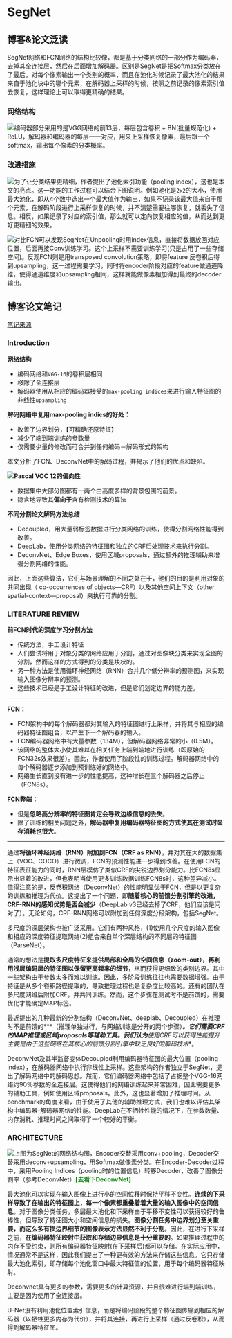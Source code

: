 # SegNet

## 博客&论文泛读

SegNet网络和FCN网络的结构比较像，都是基于分类网络的一部分作为编码器，去掉其全连接层，然后在后面增加解码器。区别是SegNet是把Softmax分类放在了最后，对每个像素输出一个类别的概率，而且在池化时候记录了最大池化的结果来自于池化块中的哪个元素，在解码器上采样的时候，按照之前记录的像素索引值去恢复，这样理论上可以取得更精确的结果。

### 网络结构

<img src="../../../pics/CV/SegNet/SegNet_structure.jpg" style="float:left">

编码器部分采用的是VGG网络的前13层，每层包含卷积 + BN(批量规范化) + ReLU，解码器和编码器的每层一一对应，用来上采样恢复像素，最后跟一个softmax，输出每个像素的分类概率。

### 改进措施

<img src="../../../pics/CV/SegNet/SegNet_max_pooling_Indices.jpg" style="float:left">

为了让分类结果更精细，作者提出了池化索引功能（pooling index），这也是本文的亮点。这一功能的工作过程可以结合下图说明。例如池化是`2x2`的大小，使用最大池化，即从4个数中选出一个最大值作为输出，如果不记录该最大值来自于那个元素，在解码阶段进行上采样恢复的时候，并不清楚需要往哪恢复，就丢失了信息。相反，如果记录了对应的索引值，那么就可以定向恢复相应的值，从而达到更好更精细的效果。

<img src="../../../pics/CV/SegNet/SegNet_max_pooling_Indices_detail.jpg" style="float:left">

对比FCN可以发现SegNet在Unpooling时用index信息，直接将数据放回对应位置，后面再接Conv训练学习。这个上采样不需要训练学习(只是占用了一些存储空间)。反观FCN则是用transposed convolution策略，即将feature 反卷积后得到upsampling，这一过程需要学习，同时将encoder阶段对应的feature做通道降维，使得通道维度和upsampling相同，这样就能做像素相加得到最终的decoder输出。

## 博客论文笔记

<a href="https://zhuanlan.zhihu.com/p/36525939">笔记来源</a>

### Introduction

**网络结构**

- 编码网络和`VGG-16`的卷积层相同
- 移除了全连接层
- 解码器使用从相应的编码器接受的`max-pooling indices`来进行输入特征图的非线性`upsampling`

**解码网络中复用max-pooling indics的好处：**

- 改善了边界划分，【可精确还原特征】
- 减少了端到端训练的参数量
- 仅需要少量的修改而可合并到任何编码－解码形式的架构

本文分析了FCN、DeconvNet中的解码过程，并揭示了他们的优点和缺陷。

<img src="../../../pics/CV/SegNet/SegNet_max_pooling_Indices_detail.jpg" style="float:left">

**Pascal VOC 12的偏向性**

- 数据集中大部分图都有一两个由高度多样的背景包围的前景。
- 隐含地导致其**偏向于**含有检测技术的算法

**不同分割论文解码方法总结**

- Decoupled，用大量弱标签数据进行分类网络的训练，使得分割网络性能得到改善。
- DeepLab，使用分类网络的特征图和独立的CRF后处理技术来执行分割。
- DeconvNet、Edge Boxes，使用区域proposals，通过额外的推理辅助来增强分割网络的性能。

因此，上面这些算法，它们与场景理解的不同之处在于，他们的目的是利用对象的共同出现（ co-occurrences of objects—CRF）以及其他空间上下文（other spatial-context—proposal）来执行可靠的分割。

### LITERATURE REVIEW

**前FCN时代的深度学习分割方法**

- 传统方法，手工设计特征
- 人们尝试将用于对象分类的网络应用于分割，通过对图像块分类来实现全图的分割，然而这样的方式得到的分类是块状的。
- 另一种方法是使用循环神经网络（RNN）合并几个低分辨率的预测图，来实现输入图像分辨率的预测。
- 这些技术已经是手工设计特征的改进，但是它们划定边界的能力差。

----

**FCN：**

- FCN架构中的每个解码器都对其输入的特征图进行上采样，并将其与相应的编码器特征图组合，以产生下一个解码器的输入。
- FCN编码器网络中有大量参数（134M），但解码器网络非常的小（0.5M）。
- 该网络的整体大小使其难以在相关任务上端到端地进行训练（即原始的FCN32s效果很差）。因此，作者使用了阶段性的训练过程。解码器网络中的每个解码器逐步添加到预训练好的网络中。
- 网络生长直到没有进一步的性能提高，这种增长在三个解码器之后停止（FCN8s）。

**FCN弊端：**

- 但是**忽略高分辨率的特征图肯定会导致边缘信息的丢失**。
- 除了训练的相关问题之外，**解码器中复用编码器特征图的方式使其在测试时显存消耗也很大**。

-----

通过**将循环神经网络（RNN）附加到FCN（CRF as RNN）**，并对其在大的数据集上（VOC、COCO）进行微调，FCN的预测性能进一步得到改善。在使用FCN的特征表征能力的同时，RNN层模仿了类似CRF的尖锐边界划分能力。比FCN8s显示出显着的改进，但也表明当使用更多训练数据训练FCN8s时，这种差异减小。值得注意的是，反卷积网络（DeconvNet）的性能明显优于FCN，但是以更复杂的训练和推理为代价。这提出了一个问题，即**随着核心的前馈分割引擎的改进，CRF-RNN的感知优势是否会减少**（DeepLab v3已经去掉了CRF，他们应该是问对了）。无论如何，CRF-RNN网络可以附加到任何深度分段架构，包括SegNet。

多尺度的深层架构也被广泛采用。它们有两种风格，(1)使用几个尺度的输入图像和相应的深度特征提取网络(2)组合来自单个深层结构的不同层的特征图（ParseNet）。

通常的想法是**提取多尺度特征来提供局部和全局的空间信息（zoom-out），再利用浅层编码层的特征图以保留更高频率的细节**，从而获得更细致的类别边界。其中一些架构由于参数太多而难以训练。因此，多阶段训练往往也需要数据增强。由于特征是从多个卷积路径提取的，导致推理过程也是复杂度比较高的。还有的团队在多尺度网络后附加CRF，并共同训练。然而，这个步骤在测试时不是前馈的，需要优化才能确定MAP标签。

最近提出的几种最新的分割结构（DeconvNet、deeplab、Decoupled）在推理时不是前馈的***（推理单独进行，与网络训练是分开的两个步骤）***。它们需要CRF的MAP推理或区域proposals等辅助工具。我们认为**使用CRF可以获得性能提升主要是由于这些网络在其核心的前馈分割引擎中缺乏良好的解码技术**。

DeconvNet及其半监督变体Decoupled利用编码器特征图的最大位置（pooling index），在解码器网络中执行非线性上采样。这些架构的作者独立于SegNet，提出了解码网络中的解码思想。然而，它们编码器网络中包括了占据整个VGG-16网络约90％参数的全连接层。这使得他们的网络训练起来非常困难，因此需要更多的辅助工具，例如使用区域proposals。此外，这也显著增加了推理时间。从benchmark的角度来看，由于使用了其他的辅助推理方式，我们也难以评估其架构中编码器-解码器网络的性能。DeepLab在不牺牲性能的情况下，在参数数量、内存消耗、推理时间之间取得了一个较好的平衡。

### ARCHITECTURE

<img src="../../../pics/CV/SegNet/SegNet_structure.jpg" style="float:left">

上图为SegNet的网络结构图，Encoder交替采用conv+pooling，Decoder交替采用deconv+upsampling，用Softmax做像素分类。在Encoder-Decoder过程中，采用Pooling Indices（pooling时的位置信息）转移Decoder，改善了图像分割率（参考DeconvNet）<span style="color:green">**[去看下DeconvNet]**</span>

最大池化可以实现在输入图像上进行小的空间位移时保持平移不变性。**连续的下采样导致了在输出的特征图上，每一个像素都重叠着着大量的输入图像中的空间信息**。对于图像分类任务，多层最大池化和下采样由于平移不变性可以获得较好的鲁棒性，但导致了特征图大小和空间信息的损失。**图像分割任务中边界划分至关重要，而这么多有损边界细节的图像表示方法显然不利于分割**。因此，在进行下采样之前，**在编码器特征映射中获取和存储边界信息是十分重要的**。如果推理过程中的内存不受约束，则所有编码器特征映射(在下采样后)都可以存储。在实际应用中，情况通常不是这样，因此我们提出了一种更有效的方法来存储这些信息。它只存储最大池化索引，即存储每个池化窗口中最大特征值的位置，用于每个编码器特征映射。

Deconvnet具有更多的参数，需要更多的计算资源，并且很难进行端到端训练，主要是因为使用了全连接层。

U-Net没有利用池化位置索引信息，而是将编码阶段的整个特征图传输到相应的解码器（以牺牲更多内存为代价），并将其连接，再进行上采样（通过反卷积），从而得到解码器特征图。